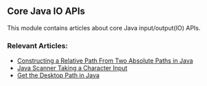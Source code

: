 ## Core Java IO APIs

This module contains articles about core Java input/output(IO) APIs.

### Relevant Articles:
- [Constructing a Relative Path From Two Absolute Paths in Java](https://www.baeldung.com/java-relative-path-absolute)
- [Java Scanner Taking a Character Input](https://www.baeldung.com/java-scanner-character-input)
- [Get the Desktop Path in Java](https://www.baeldung.com/java-desktop-path)

